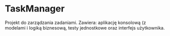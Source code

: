 # TaskManager
Projekt do zarządzania zadaniami. Zawiera: aplikację konsolową (z modelami i logiką biznesową, testy jednostkowe oraz interfejs użytkownika.
